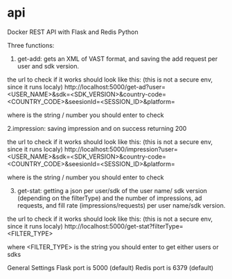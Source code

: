 # api
Docker REST API with Flask and Redis Python 



Three functions:
1. get-add: 
gets an XML of VAST format, and saving the add request per user and sdk version.

the url to check if it works should look like this: (this is not a secure env, since it runs localy)
http://localhost:5000/get-ad?user=<USER_NAME>&sdk=<SDK_VERSION>&country-code=<COUNTRY_CODE>&seesionId=<SESSION_ID>&platform=<PLATFORM>

where <SOMETHING> is the string / number you should enter to check

2.impression: 
saving impression and on success returning 200 

the url to check if it works should look like this: (this is not a secure env, since it runs localy)
http://localhost:5000/impression?user=<USER_NAME>&sdk=<SDK_VERSION>&country-code=<COUNTRY_CODE>&seesionId=<SESSION_ID>&platform=<PLATFORM>

where <SOMETHING> is the string / number you should enter to check

3. get-stat: 
getting a json per user/sdk of the user name/ sdk version (depending on the filterType) 
and the number of impressions, ad requests, and fill rate (impressions/requests) per user name/sdk version.

the url to check if it works should look like this: (this is not a secure env, since it runs localy)
http://localhost:5000/get-stat?filterType=<FILTER_TYPE>

where <FILTER_TYPE> is the string you should enter to get either users or sdks

General Settings
Flask port is 5000 (default)
Redis port is 6379 (default)



